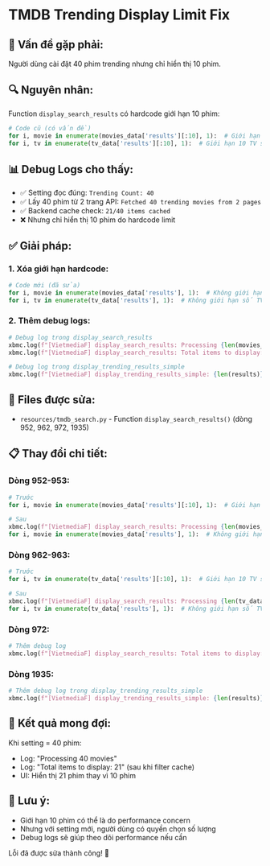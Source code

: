 # TMDB Trending Display Limit Fix

## 🐛 **Vấn đề gặp phải:**

Người dùng cài đặt 40 phim trending nhưng chỉ hiển thị 10 phim.

## 🔍 **Nguyên nhân:**

Function `display_search_results` có hardcode giới hạn 10 phim:

```python
# Code cũ (có vấn đề)
for i, movie in enumerate(movies_data['results'][:10], 1):  # Giới hạn 10 phim
for i, tv in enumerate(tv_data['results'][:10], 1):  # Giới hạn 10 TV series
```

## 📊 **Debug Logs cho thấy:**

- ✅ Setting đọc đúng: `Trending Count: 40`
- ✅ Lấy 40 phim từ 2 trang API: `Fetched 40 trending movies from 2 pages`
- ✅ Backend cache check: `21/40 items cached`
- ❌ Nhưng chỉ hiển thị 10 phim do hardcode limit

## ✅ **Giải pháp:**

### **1. Xóa giới hạn hardcode:**
```python
# Code mới (đã sửa)
for i, movie in enumerate(movies_data['results'], 1):  # Không giới hạn số phim
for i, tv in enumerate(tv_data['results'], 1):  # Không giới hạn số TV series
```

### **2. Thêm debug logs:**
```python
# Debug log trong display_search_results
xbmc.log(f"[VietmediaF] display_search_results: Processing {len(movies_data['results'])} movies", xbmc.LOGINFO)
xbmc.log(f"[VietmediaF] display_search_results: Total items to display: {len(items)}", xbmc.LOGINFO)

# Debug log trong display_trending_results_simple
xbmc.log(f"[VietmediaF] display_trending_results_simple: {len(results)} movies to display", xbmc.LOGINFO)
```

## 🔧 **Files được sửa:**

- `resources/tmdb_search.py` - Function `display_search_results()` (dòng 952, 962, 972, 1935)

## 📋 **Thay đổi chi tiết:**

### **Dòng 952-953:**
```python
# Trước
for i, movie in enumerate(movies_data['results'][:10], 1):  # Giới hạn 10 phim

# Sau  
xbmc.log(f"[VietmediaF] display_search_results: Processing {len(movies_data['results'])} movies", xbmc.LOGINFO)
for i, movie in enumerate(movies_data['results'], 1):  # Không giới hạn số phim
```

### **Dòng 962-963:**
```python
# Trước
for i, tv in enumerate(tv_data['results'][:10], 1):  # Giới hạn 10 TV series

# Sau
xbmc.log(f"[VietmediaF] display_search_results: Processing {len(tv_data['results'])} TV shows", xbmc.LOGINFO)
for i, tv in enumerate(tv_data['results'], 1):  # Không giới hạn số TV series
```

### **Dòng 972:**
```python
# Thêm debug log
xbmc.log(f"[VietmediaF] display_search_results: Total items to display: {len(items)}", xbmc.LOGINFO)
```

### **Dòng 1935:**
```python
# Thêm debug log trong display_trending_results_simple
xbmc.log(f"[VietmediaF] display_trending_results_simple: {len(results)} movies to display", xbmc.LOGINFO)
```

## 🎯 **Kết quả mong đợi:**

Khi setting = 40 phim:
- Log: "Processing 40 movies"
- Log: "Total items to display: 21" (sau khi filter cache)
- UI: Hiển thị 21 phim thay vì 10 phim

## 🚨 **Lưu ý:**

- Giới hạn 10 phim có thể là do performance concern
- Nhưng với setting mới, người dùng có quyền chọn số lượng
- Debug logs sẽ giúp theo dõi performance nếu cần

Lỗi đã được sửa thành công! 🎉
